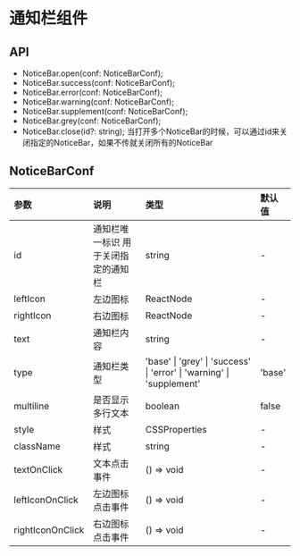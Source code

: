 # 通知栏组件

## API

* NoticeBar.open(conf: NoticeBarConf);
* NoticeBar.success(conf: NoticeBarConf);
* NoticeBar.error(conf: NoticeBarConf);
* NoticeBar.warning(conf: NoticeBarConf);
* NoticeBar.supplement(conf: NoticeBarConf);
* NoticeBar.grey(conf: NoticeBarConf);
* NoticeBar.close(id?: string); 当打开多个NoticeBar的时候，可以通过id来关闭指定的NoticeBar，如果不传就关闭所有的NoticeBar

## NoticeBarConf 

| 参数             | 说明                                | 类型                                                                  | 默认值 |
| :--------------- | :---------------------------------- | :-------------------------------------------------------------------- | :----- |
| id               | 通知栏唯一标识 用于关闭指定的通知栏 | string                                                                | -      |
| leftIcon         | 左边图标                            | ReactNode                                                             | -      |
| rightIcon        | 右边图标                            | ReactNode                                                             | -      |
| text             | 通知栏内容                          | string                                                                | -      |
| type             | 通知栏类型                          | 'base' \| 'grey' \| 'success' \| 'error' \| 'warning' \| 'supplement' | 'base' |
| multiline        | 是否显示多行文本                    | boolean                                                               | false  |
| style            | 样式                                | CSSProperties                                                         | -      |
| className        | 样式                                | string                                                                | -      |
| textOnClick      | 文本点击事件                        | () => void                                                            | -      |
| leftIconOnClick  | 左边图标点击事件                    | () => void                                                            | -      |
| rightIconOnClick | 右边图标点击事件                    | () => void                                                            | -      |
